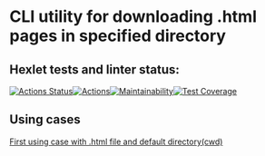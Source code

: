 # CLI utility for downloading .html pages in specified directory

## Hexlet tests and linter status:
[![Actions Status](https://github.com/CENTneRMOB/backend-project-lvl3/workflows/hexlet-check/badge.svg)](https://github.com/CENTneRMOB/backend-project-lvl3/actions)[![Actions](https://github.com/CENTneRMOB/backend-project-lvl3/workflows/Node.js%20CI/badge.svg?branch=master)](https://github.com/CENTneRMOB/backend-project-lvl3/actions)[![Maintainability](https://api.codeclimate.com/v1/badges/ff6f2ad5a0cfcd4eb17c/maintainability)](https://codeclimate.com/github/CENTneRMOB/backend-project-lvl3/maintainability)[![Test Coverage](https://api.codeclimate.com/v1/badges/ff6f2ad5a0cfcd4eb17c/test_coverage)](https://codeclimate.com/github/CENTneRMOB/backend-project-lvl3/test_coverage)


## Using cases

[First using case with .html file and default directory(cwd)](https://asciinema.org/a/397381 "first step done")
